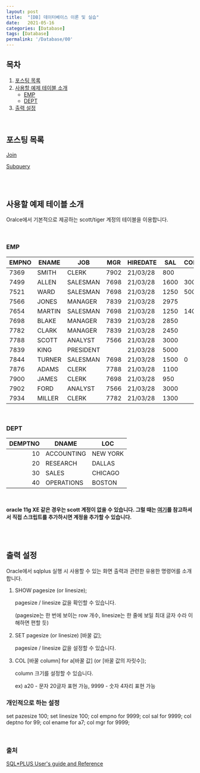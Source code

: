 ```yaml
---
layout: post
title:  "[DB] 데이터베이스 이론 및 실습"
date:   2021-05-16
categories: [Database]
tags: [Database]
permalink: '/Database/00'
---
```


## 목차

1. [포스팅 목록](#포스팅-목록)
2. [사용할 예제 테이블 소개](#사용할-예제-테이블-소개)
    * [EMP](#EMP)
    * [DEPT](#DEPT)
3. [출력 설정](#출력-설정)

<br>

## 포스팅 목록

<a href="https://kkarung.github.io/Database/01" target="_blank">Join</a>

<a href="https://kkarung.github.io/Database/02" target="_blank">Subquery</a>

<br><br>

## 사용할 예제 테이블 소개

Oralce에서 기본적으로 제공하는 scott/tiger 계정의 테이블을 이용합니다.

<br>

### EMP

| EMPNO | ENAME  | JOB       | MGR  | HIREDATE | SAL  | COMM | DEPTNO |
|-------|--------|-----------|------|----------|------|------|--------|
| 7369  | SMITH  | CLERK     | 7902 | 21/03/28 | 800  |      | 20     |
| 7499  | ALLEN  | SALESMAN  | 7698 | 21/03/28 | 1600 | 300  | 30     |
| 7521  | WARD   | SALESMAN  | 7698 | 21/03/28 | 1250 | 500  | 30     |
| 7566  | JONES  | MANAGER   | 7839 | 21/03/28 | 2975 |      | 20     |
| 7654  | MARTIN | SALESMAN  | 7698 | 21/03/28 | 1250 | 1400 | 30     |
| 7698  | BLAKE  | MANAGER   | 7839 | 21/03/28 | 2850 |      | 30     |
| 7782  | CLARK  | MANAGER   | 7839 | 21/03/28 | 2450 |      | 10     |
| 7788  | SCOTT  | ANALYST   | 7566 | 21/03/28 | 3000 |      | 20     |
| 7839  | KING   | PRESIDENT |      | 21/03/28 | 5000 |      | 10     |
| 7844  | TURNER | SALESMAN  | 7698 | 21/03/28 | 1500 | 0    | 30     |
| 7876  | ADAMS  | CLERK     | 7788 | 21/03/28 | 1100 |      | 20     |
| 7900  | JAMES  | CLERK     | 7698 | 21/03/28 | 950  |      | 30     |
| 7902  | FORD   | ANALYST   | 7566 | 21/03/28 | 3000 |      | 20     |
| 7934  | MILLER | CLERK     | 7782 | 21/03/28 | 1300 |      | 10     |

<br>

### DEPT

| DEMPTNO | DNAME      | LOC      |
|--------:|------------|----------|
| 10      | ACCOUNTING | NEW YORK |
| 20      | RESEARCH   | DALLAS   |
| 30      | SALES      | CHICAGO  |
| 40      | OPERATIONS | BOSTON   |

<br>

**oracle 11g XE 같은 경우는 scott 계정이 없을 수 있습니다. 그럴 때는 <a href="https://ttend.tistory.com/604" target="_blank">여기</a>를 참고하셔서 직접 스크립트를 추가하시면 계정을 추가할 수 있습니다.**

<br><br>

## 출력 설정

Oracle에서 sqlplus 실행 시 사용할 수 있는 화면 출력과 관련한 유용한 명령어를 소개합니다.

1. SHOW pagesize (or linesize);

    pagesize / linesize 값을 확인할 수 있습니다.

    (pagesize는 한 번에 보이는 row 개수, linesize는 한 줄에 보일 최대 글자 수라 이해하면 편할 듯)

2. SET pagesize (or linesize) [바꿀 값];

    pagesize / linesize 값을 설정할 수 있습니다.

3. COL [바꿀 column] for a[바꿀 값] (or [바꿀 값의 자릿수]);

    column 크기를 설정할 수 있습니다.

    ex) a20 - 문자 20글자 표현 가능, 9999 - 숫자 4자리 표현 가능

### 개인적으로 하는 설정

set pazesize 100;
set linesize 100;
col empno for 9999;
col sal for 9999;
col deptno for 99;
col ename for a7;
col mgr for 9999;

<br>

### 출처

<a href="https://docs.oracle.com/cd/E11882_01/server.112/e16604/toc.htm" target="_blank">SQL*PLUS User's guide and Reference</a>